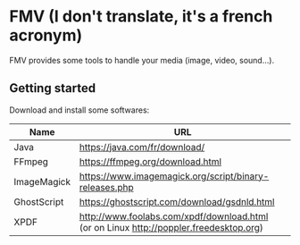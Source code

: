 # FMV (I don't translate, it's a french acronym)

FMV provides some tools to handle your media (image, video, sound...).

## Getting started

Download and install some softwares:

Name | URL 
----- | -----
Java | https://java.com/fr/download/
FFmpeg | https://ffmpeg.org/download.html
ImageMagick | https://www.imagemagick.org/script/binary-releases.php
GhostScript | https://ghostscript.com/download/gsdnld.html
XPDF | http://www.foolabs.com/xpdf/download.html<br>(or on Linux http://poppler.freedesktop.org)


